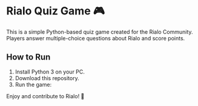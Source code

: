# Rialo Quiz Game 🎮

This is a simple Python-based quiz game created for the Rialo Community.  
Players answer multiple-choice questions about Rialo and score points.

## How to Run
1. Install Python 3 on your PC.
2. Download this repository.
3. Run the game:

Enjoy and contribute to Rialo! 🚀
